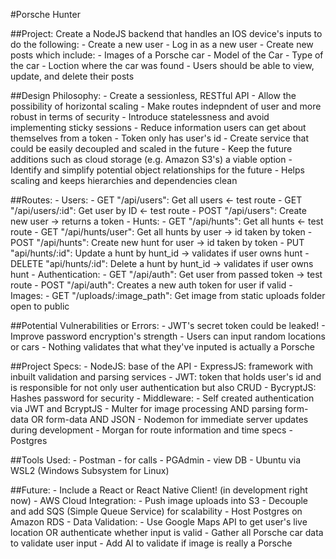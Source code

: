 #Porsche Hunter

##Project:
Create a NodeJS backend that handles an IOS device's inputs to do the following:
    - Create a new user
    - Log in as a new user
    - Create new posts which include:
        - Images of a Porsche car
        - Model of the Car
        - Type of the car
        - Loction where the car was found
    - Users should be able to view, update, and delete their posts

##Design Philosophy:
    - Create a sessionless, RESTful API
        - Allow the possibility of horizontal scaling
        - Make routes indepndent of user and more robust in terms of security
        - Introduce statelessness and avoid implementing sticky sessions
    - Reduce information users can get about themselves from a token
        - Token only has user's id
    - Create service that could be easily decoupled and scaled in the future
    - Keep the future additions such as cloud storage (e.g. Amazon S3's) a viable option
    - Identify and simplify potential object relationships for the future
        - Helps scaling and keeps hierarchies and dependencies clean

##Routes:
    - Users:
        - GET "/api/users": Get all users <- test route
        - GET "/api/users/:id": Get user by ID <- test route
        - POST "/api/users": Create new user -> returns a token
    - Hunts:
        - GET "/api/hunts": Get all hunts <- test route
        - GET "/api/hunts/user": Get all hunts by user -> id taken by token
        - POST "/api/hunts": Create new hunt for user -> id taken by token
        - PUT "api/hunts/:id": Update a hunt by hunt_id -> validates if user owns hunt
        - DELETE "api/hunts/:id": Delete a hunt by hunt_id -> validates if user owns hunt
    - Authentication:
        - GET "/api/auth": Get user from passed token -> test route
        - POST "/api/auth": Creates a new auth token for user if valid
    - Images:
        - GET "/uploads/:image_path": Get image from static uploads folder open to public 

##Potential Vulnerabilities or Errors:
    - JWT's secret token could be leaked!
    - Improve password encryption's strength
    - Users can input random locations or cars 
        - Nothing validates that what they've inputed is actually a Porsche

##Project Specs:
    - NodeJS: base of the API
    - ExpressJS: framework with inbuilt validation and parsing services
    - JWT: token that holds user's id and is responsible for not only user authentication but also CRUD
    - BycryptJS: Hashes password for security
    - Middleware:
        - Self created authentication via JWT and BcryptJS
        - Multer for image processing AND parsing form-data OR form-data AND JSON
    - Nodemon for immediate server updates during development
    - Morgan for route information and time specs
    - Postgres

##Tools Used:
    - Postman - for calls
    - PGAdmin - view DB
    - Ubuntu via WSL2 (Windows Subsystem for Linux)

##Future:
    - Include a React or React Native Client! (in development right now)
    - AWS Cloud Integration:
        - Push image uploads into S3
        - Decouple and add SQS (Simple Queue Service) for scalability
        - Host Postgres on Amazon RDS
    - Data Validation:
        - Use Google Maps API to get user's live location OR authenticate whether input is valid
        - Gather all Porsche car data to validate user input 
        - Add AI to validate if image is really a Porsche
